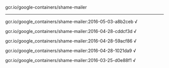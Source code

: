 gcr.io/google-containers/shame-mailer 

----
gcr.io/google_containers/shame-mailer:2016-05-03-a8b2ceb √

gcr.io/google_containers/shame-mailer:2016-04-28-cddcf3d √

gcr.io/google_containers/shame-mailer:2016-04-28-59acf86 √

gcr.io/google_containers/shame-mailer:2016-04-28-1021da9 √

gcr.io/google_containers/shame-mailer:2016-03-25-d0e88f1 √

